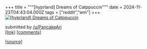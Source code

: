 +++
title = """[hyprland] Dreams of Catppuccin"""
date = 2024-11-23T04:43:04.000Z
tags = ["reddit","wm"]
+++
[![[hyprland] Dreams of Catppuccin](https://b.thumbs.redditmedia.com/gIaOVbnW_6XRYj9iV-cobxs4TyOrkLksXqB7WcohazU.jpg "[hyprland] Dreams of Catppuccin")](https://www.reddit.com/r/unixporn/comments/1gxrn8t/hyprland_dreams_of_catppuccin/)

submitted by [/u/PancakeAri](https://www.reddit.com/user/PancakeAri)  
[\[link\]](https://www.reddit.com/gallery/1gxrn8t) [\[comments\]](https://www.reddit.com/r/unixporn/comments/1gxrn8t/hyprland_dreams_of_catppuccin/)

[[source]](https://www.reddit.com/r/unixporn/comments/1gxrn8t/hyprland_dreams_of_catppuccin/)

